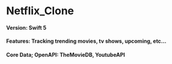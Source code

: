 # Netflix_Clone

#### Version: Swift 5
#### Features: Tracking trending movies, tv shows, upcoming, etc...
#### Core Data; OpenAPI: TheMovieDB, YoutubeAPI
